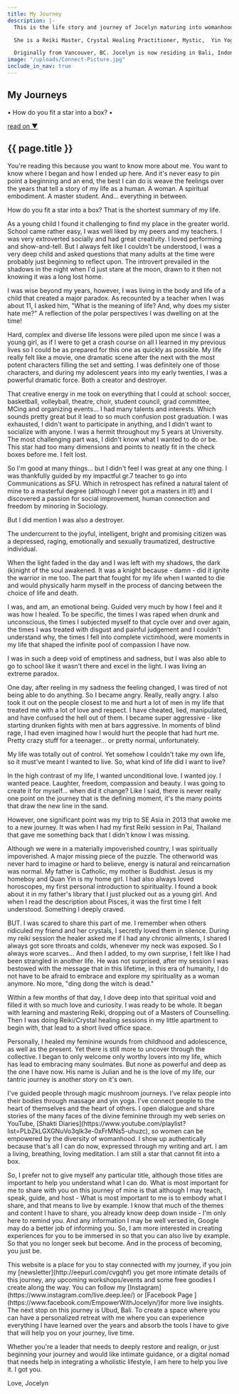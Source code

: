 ```yaml
---
title: My Journey
description: |-
  This is the life story and journey of Jocelyn maturing into womanhood and her own divinity in the feminine. She shares her life through lived wisdom, higher perspectives, raw expression and creativity. All authentically documented through her blogs, vlogs, videos, poetry and YouTube series, Shakti Diaries.

  She is a Reiki Master, Crystal Healing Practitioner, Mystic,  Yin Yoga Teacher, Intuitive Masseuse, Soul Connection Expert, Writer, Speaker, Artist and Host.

  Originally from Vancouver, BC. Jocelyn is now residing in Bali, Indonesia.
image: "/uploads/Connect-Picture.jpg"
include_in_nav: true
---
```


<section class="hero" style="background-image: url({% include relative-src.html src=page.image %})">
<div class="inner-hero text-container">
  <div class="hero-text-container">
  <h1 class="editable">My Journeys</h1>
  <p class="subtext editable">•  How do you fit a star into a box?  •</p>
  </div>
</div>
<div class="read-on"><a href="#read-on">read on <span class="arrow">▼</span></a></div>
</section>

<section class="pad" id="read-on">
<div class="text-container editable"><h2>{{ page.title }}</h2>

<p>You're reading this because you want to know more about me. You want to know where I began and how I ended up here. And it's never easy to pin point a beginning and an end, the best I can do is weave the feelings over the years that tell a story of my life as a human. A woman. A spiritual embodiment. A master student. And... everything in between.</p>

<p>How do you fit a star into a box? That is the shortest summary of my life.</p>

<p>As a young child I found it challenging to find my place in the greater world. School came rather easy, I was well liked by my peers and my teachers. I was very extroverted socially and had great creativity. I loved performing and show-and-tell. But I always felt like I couldn't be understood, I was a very deep child and asked questions that many adults at the time were probably just beginning to reflect upon. The introvert prevailed in the shadows in the night when I'd just stare at the moon, drawn to it then not knowing it was a long lost home.</p>

<p>I was wise beyond my years, however, I was living in the body and life of a child that created a major paradox. As recounted by a teacher when I was about 11, I asked him, "What is the meaning of life? And, why does my sister hate me?" A reflection of the polar perspectives I was dwelling on at the time!</p>

<p>Hard, complex and diverse life lessons were piled upon me since I was a young girl, as if I were to get a crash course on all I learned in my previous lives so I could be as prepared for this one as quickly as possible. My life really felt like a movie, one dramatic scene after the next with the most potent characters filling the set and setting. I was definitely one of those characters, and during my adolescent years into my early twenties, I was a powerful dramatic force. Both a creator and destroyer.</p>

<p>That creative energy in me took on everything that I could at school: soccer, basketball, volleyball, theatre, choir, student council, grad committee, MCing and organizing events... I had many talents and interests. Which sounds pretty great but it lead to so much confusion post graduation. I was exhausted, I didn't want to participate in anything, and I didn't want to socialize with anyone. I was a hermit throughout my 5 years at University. The most challenging part was, I didn't know what I wanted to do or be. This star had too many dimensions and points to neatly fit in the check boxes before me. I felt lost.</p>

<p>So I'm good at many things... but I didn't feel I was great at any one thing. I was thankfully guided by my impactful gr.7 teacher to go into Communications as SFU. Which in retrospect has refined a natural talent of mine to a masterful degree (although I never got a masters in it!) and I discovered a passion for social improvement, human connection and freedom by minoring in Sociology.</p>

<p>But I did mention I was also a destroyer.</p>

<p>The undercurrent to the joyful, intelligent, bright and promising citizen was a depressed, raging, emotionally and sexually traumatized, destructive individual.</p>

<p>When the light faded in the day and I was left with my shadows, the dark (k)night of the soul awakened. It was a knight because - damn - did it ignite the warrior in me too. The part that fought for my life when I wanted to die and would physically harm myself in the process of dancing between the choice of life and death.</p>

<p>I was, and am, an emotional being. Guided very much by how I feel and it was how I healed. To be specific, the times I was raped when drunk and unconscious, the times I subjected myself to that cycle over and over again, the times I was treated with disgust and painful judgement and I couldn't understand why, the times I fell into complete victimhood, were moments in my life that shaped the infinite pool of compassion I have now.</p>

<p>I was in such a deep void of emptiness and sadness, but I was also able to go to school like it wasn't there and excel in the light. I was living an extreme paradox.</p>

<p>One day, after reeling in my sadness the feeling changed, I was tired of not being able to do anything. So I became angry. Really, really angry. I also took it out on the people closest to me and hurt a lot of men in my life that treated me with a lot of love and respect. I have cheated, lied, manipulated, and have confused the hell out of them. I became super aggressive - like starting drunken fights with men at bars aggressive. In moments of blind rage, I had even imagined how I would hurt the people that had hurt me. Pretty crazy stuff for a teenager... or pretty normal, unfortunately.</p>

<p>My life was totally out of control. Yet somehow I couldn't take my own life, so it must've meant I wanted to live. So, what kind of life did I want to live?</p>

<p>In the high contrast of my life, I wanted unconditional love. I wanted joy. I wanted peace. Laughter, freedom, compassion and beauty. I was going to create it for myself... when did it change? Like I said, there is never really one point on the journey that is the defining moment, it's the many points that draw the new line in the sand.</p>

<p>However, one significant point was my trip to SE Asia in 2013 that awoke me to a new journey. It was when I had my first Reiki session in Pai,  Thailand that gave me something back that I didn't know I was missing.</p>

<p>Although we were in a materially impoverished country, I was spiritually impoverished. A major missing piece of the puzzle. The otherworld was never hard to imagine or hard to believe, energy is natural and reincarnation was normal. My father is Catholic, my mother is Buddhist. Jesus is my homeboy and Quan Yin is my home girl. I had also always loved horoscopes, my first personal introduction to spirituality. I found a book about it in my father's library that I just plucked out as a young girl. And when I read the description about Pisces, it was the first time I felt understood. Something I deeply craved.</p>

<p>BUT. I was scared to share this part of me. I remember when others ridiculed my friend and her crystals, I secretly loved them in silence. During my reiki session the healer asked me if I had any chronic ailments, I shared I always got sore throats and colds, whenever my neck was exposed. So I always wore scarves... And then I added, to my own surprise, I felt like I had been strangled in another life. He was not surprised, after my session I was bestowed with the message that in this lifetime, in this era of humanity, I do not have to be afraid to embrace and explore my spirituality as a woman anymore. No more, "ding dong the witch is dead."</p>

<p>Within a few months of that day, I dove deep into that spiritual void and filled it with so much love and curiosity. I was ready to be whole. It began with learning and mastering Reiki, dropping out of a Masters of Counselling. Then I was doing Reiki/Crystal healing sessions in my little apartment to begin with, that lead to a short lived office space.</p>

<p>Personally, I healed my feminine wounds from childhood and adolescence, as well as the present. Yet there is still more to uncover through the collective. I began to only welcome only worthy lovers into my life, which has lead to embracing many soulmates. But none as powerful and deep as the one I have now. His name is Julian and he is the love of my life, our tantric journey is another story on it's own.</p>

<p>I've guided people through magic mushroom journeys. I've relax people into their bodies through massage and yin yoga. I've connect people to the heart of themselves and the heart of others. I open dialogue and share stories of the many faces of the divine feminine through my web series on YouTube, [Shakti Diaries](https://www.youtube.com/playlist?list=PLbZkLGXGNuVo3qIk3e-0xFrMNs5-uhuzc), so women can be empowered by the diversity of womanhood. I show up authentically because that's all I can do now, expressed through my writing and art. I am a living, breathing, loving meditation. I am still a star that cannot fit into a box.</p>

<p>So, I prefer not to give myself any particular title, although those titles are important to help you understand what I can do. What is most important for me to share with you on this journey of mine is that although I may teach, speak, guide, and host - What is most important to me is to embody what I share, and that means to live by example. I know that much of the themes and content I have to share, you already know deep down inside - I'm only here to remind you. And any information I may be well versed in, Google may do a better job of informing you.  So, I am more interested in creating experiences for you to be immersed in so that you can also live by example. So that you no longer seek but become. And in the process of becoming, you just be.</p>

<p>This website is a place for you to stay connected with my journey, if you join my [newsletter](http://eepurl.com/cvgqhf) you get more intimate details of this journey, any upcoming workshops/events and some free goodies I create along the way. You can follow my [Instagram](https://www.instagram.com/live.deep.lee/) or [Facebook Page ](https://www.facebook.com/EmpowerWithJocelyn/)for more live insights. The next stop on this journey is Ubud, Bali. To create a space where you can have a personalized retreat with me where you can experience everything I have learned over the years and absorb the tools I have to give that will help you on your journey, live time.</p>

<p>Whether you're a leader that needs to deeply restore and realign, or just beginning your journey and would like intimate guidance, or a digital nomad that needs help in integrating a wholistic lifestyle, I am here to help you live it. I got you.</p>

<p>Love,
Jocelyn</p>
</div>
</section>
